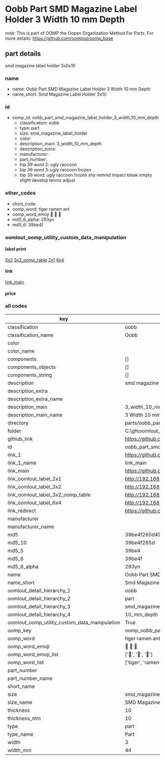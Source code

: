 # Oobb Part SMD Magazine Label Holder 3 Width 10 mm Depth  

note: This is part of OOMP the Oopen Organization Method For Parts. For more details: https://github.com/oomlout/oomp_base

##  part details
  



smd magazine label holder 3x0x10



### name
* name: Oobb Part SMD Magazine Label Holder 3 Width 10 mm Depth
* name_short: Smd Magazine Label Holder 3x10 
### id
* oomp_id: oobb_part_smd_magazine_label_holder_3_width_10_mm_depth
  * classification: oobb
  * type: part
  * size: smd_magazine_label_holder
  * color: 
  * description_main: 3_width_10_mm_depth
  * description_extra: 
  * manufacturer: 
  * part_number: 
  * bip 39 word 2: ugly raccoon
  * bip 39 word 3: ugly raccoon frozen
  * bip 39 word: ugly raccoon frozen shy remind impact bleak empty slight develop tennis adjust

### other_codes
* short_code: 
* oomp_word: tiger ramen ant
* oomp_word_emoji :tiger: :ramen: :ant:
* md5_6_alpha: 293yn
* md5_6: 39be4f






### oomlout_oomp_utility_custom_data_manipulation
#### label print
[3x2](http://192.168.1.245:1112/?label=oomp%20293yn)
[3x2_oomp_table](http://192.168.1.108:1112/?label=oomp%20293yn)
[2x1](http://192.168.1.242:1112/?label=oomp%20293yn)
[6x4](http://192.168.1.55:1112/?label=oomp%20293yn)    

#### link

[link_main](https://github.com/oomlout/oomlout_oobb_version_4_generated_parts/tree/main/navigation_oomp/oobb/part/smd_magazine_label_holder/3_width_10_mm_depth/part)                              

#### price







### all codes 
| key | value |  
| --- | --- |  
| classification | oobb |  
| classification_name | Oobb |  
| color |  |  
| color_name |  |  
| components | [] |  
| components_objects | [] |  
| components_string | [] |  
| description | smd magazine label holder 3x0x10 |  
| description_extra |  |  
| description_extra_name |  |  
| description_main | 3_width_10_mm_depth |  
| description_main_name | 3 Width 10 mm Depth |  
| directory | parts/oobb_part_smd_magazine_label_holder_3_width_10_mm_depth |  
| folder | C:\gh\oomlout_oobb_version_4_generated_parts\parts\oobb_part_smd_magazine_label_holder_3_width_10_mm_depth |  
| github_link | https://github.com/oomlout/oomlout_oomp_part_src/tree/main/parts/oobb_part_smd_magazine_label_holder_3_width_10_mm_depth |  
| id | oobb_part_smd_magazine_label_holder_3_width_10_mm_depth |  
| link_1 | https://github.com/oomlout/oomlout_oobb_version_4_generated_parts/tree/main/navigation_oomp/oobb/part/smd_magazine_label_holder/3_width_10_mm_depth/part |  
| link_1_name | link_main |  
| link_main | https://github.com/oomlout/oomlout_oobb_version_4_generated_parts/tree/main/navigation_oomp/oobb/part/smd_magazine_label_holder/3_width_10_mm_depth/part |  
| link_oomlout_label_2x1 | http://192.168.1.242:1112/?label=oomp%20293yn |  
| link_oomlout_label_3x2 | http://192.168.1.245:1112/?label=oomp%20293yn |  
| link_oomlout_label_3x2_oomp_table | http://192.168.1.108:1112/?label=oomp%20293yn |  
| link_oomlout_label_6x4 | http://192.168.1.55:1112/?label=oomp%20293yn |  
| link_redirect | https://github.com/oomlout/oomlout_oobb_version_4_generated_parts/tree/main/parts/oobb_smd_magazine_label_holder_03_10_nm_8_mm_tape_width_8_mm_x_26_mm_label |  
| manufacturer |  |  
| manufacturer_name |  |  
| md5 | 39be4f265d4922f1c75aec78bb6c1760 |  
| md5_10 | 39be4f265d |  
| md5_5 | 39be4 |  
| md5_6 | 39be4f |  
| md5_6_alpha | 293yn |  
| name | Oobb Part SMD Magazine Label Holder 3 Width 10 mm Depth |  
| name_short | Smd Magazine Label Holder 3x10  |  
| oomlout_detail_hierarchy_1 | oobb |  
| oomlout_detail_hierarchy_2 | part |  
| oomlout_detail_hierarchy_3 | smd_magazine_label_holder |  
| oomlout_detail_hierarchy_4 | 10_mm_depth |  
| oomlout_oomp_utility_custom_data_manipulation | True |  
| oomp_key | oomp_oobb_part_smd_magazine_label_holder_3_width_10_mm_depth |  
| oomp_word | tiger ramen ant |  
| oomp_word_emoji | :tiger: :ramen: :ant: |  
| oomp_word_emoji_list | [':tiger:', ':ramen:', ':ant:'] |  
| oomp_word_list | ['tiger', 'ramen', 'ant'] |  
| part_number |  |  
| part_number_name |  |  
| short_name |  |  
| size | smd_magazine_label_holder |  
| size_name | SMD Magazine Label Holder |  
| thickness | 10 |  
| thickness_mm | 10 |  
| type | part |  
| type_name | Part |  
| width | 3 |  
| width_mm | 44 |  
